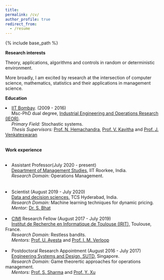 ```yaml
---
title: 
permalink: /cv/
author_profile: true
redirect_from:
  - /resume
---
```



{% include base_path %}

  
<b>Research interests</b>

Theory, applications, algorithms and controls in random or deterministic environment. 

More broadly, I am excited by research at the intersection of computer science, mathematics, statistics and their applications in management science. 

<b>Education</b>
<li><a href="http://www.iitb.ac.in/">IIT Bombay</a>. (2009 - 2016) <br>
&nbsp;&nbsp;&nbsp;&nbsp; Msc-PhD dual degree, <a href="http://www.ieor.iitb.ac.in/">Industrial Engineering and Operations Research (IEOR)</a>. <br>
&nbsp;&nbsp;&nbsp;&nbsp; <i>Primary Field:</i> Stochastic systems. <br>
&nbsp;&nbsp;&nbsp;&nbsp; <i>Thesis Supervisors:</i> <a href="http://www.ieor.iitb.ac.in/~nh">Prof. N. Hemachandra</a>, <a href="http://www.ieor.iitb.ac.in/vkavitha">Prof. V. Kavitha</a> and <a href="http://www.ieor.iitb.ac.in/~jayendran">Prof. J. Venkateswaran</a>

<br>
<br>

<b>Work experience</b>
<br>
<br>
<li>Assistant Professor(July 2020 - present) <br>
&nbsp;&nbsp;&nbsp;&nbsp; <a href="https://www.iitr.ac.in/departments/DM/"> Department of Management Studies,</a> IIT Roorkee, India.<br> 
&nbsp;&nbsp;&nbsp;&nbsp; <i>Research Domain:</i> Operations Management.<br>

<br>
<br>
<li>Scientist (August 2019 - July 2020) <br>
&nbsp;&nbsp;&nbsp;&nbsp; <a href="https://www.tcs.com/making-big-data-work-for-you"> Data and decision sciences,</a> TCS Hyderabad, India.<br> 
&nbsp;&nbsp;&nbsp;&nbsp; <i>Research Domain:</i> Machine learning techniques for dynamic pricing.<br>
&nbsp;&nbsp;&nbsp;&nbsp; <i>Mentor:</i> <a href="https://in.linkedin.com/in/sanjay-bhat-39b36a1b/">Dr. S. Bhat</a> 
<br>
<br>
<li><a href="http://www.cimi.univ-toulouse.fr/en/post-doctoral-fellowships" target="_blank">CIMI</a> Research Fellow (August 2017 - July 2019) <br>
&nbsp;&nbsp;&nbsp;&nbsp; <a href="https://www.irit.fr/?lang=en"> Institut de Recherche en Informatique de Toulouse (IRIT),</a> Toulouse, France.<br> 
&nbsp;&nbsp;&nbsp;&nbsp; <i>Research Domain:</i> Restless bandits.<br>
&nbsp;&nbsp;&nbsp;&nbsp; <i>Mentors:</i> <a href="https://www.irit.fr/~Urtzi.Ayesta/">Prof. U. Ayesta</a> and <a href="http://verloop.perso.enseeiht.fr/">Prof. I. M. Verloop</a>
<br>
<br>

<li>Postdoctoral Research Appointment (August 2016 -
July 2017) <br>
&nbsp;&nbsp;&nbsp;&nbsp; <a href="http://esd.sutd.edu.sg/">Engineering Systems and Design, SUTD,</a> Singapore.<br> 
&nbsp;&nbsp;&nbsp;&nbsp; <i>Research Domain:</i> Game theorertic approaches for operations management. <br>
&nbsp;&nbsp;&nbsp;&nbsp; <i>Mentors:</i> <a href="https://esd.sutd.edu.sg/people/faculty/shrutivandana-sharma">Prof. S. Sharma</a> and <a href="https://esd.sutd.edu.sg/people/faculty/ying-xu">Prof. Y. Xu</a> <br>
  
